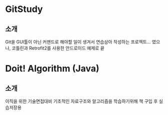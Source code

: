 # GitStudy

## 소개
Git을 GUI툴이 아닌 커맨드로 해야할 일이 생겨서 연습삼아 작성하는 프로젝트... 였으나, 코틀린과 Retrofit2를 사용한 안드로이드 예제로 끝

# Doit! Algorithm (Java)

## 소개
이직을 위한 기술면접대비 기초적인 자료구조와 알고리즘을 학습하기위해 책 구입 후 실습저장용 
